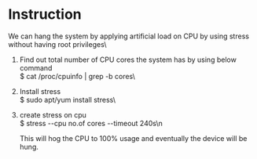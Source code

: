 Instruction
===========
We can hang the system by applying artificial load on CPU by using stress without having root privileges\

1. Find out total number of CPU cores the system has by using below command\
   $ cat /proc/cpuinfo | grep -b cores\

2. Install stress\
   $ sudo apt/yum install stress\

4. create stress on cpu\
   $ stress --cpu no.of cores --timeout 240s\n
   
   This will hog the CPU to 100% usage and eventually the device will be hung.


